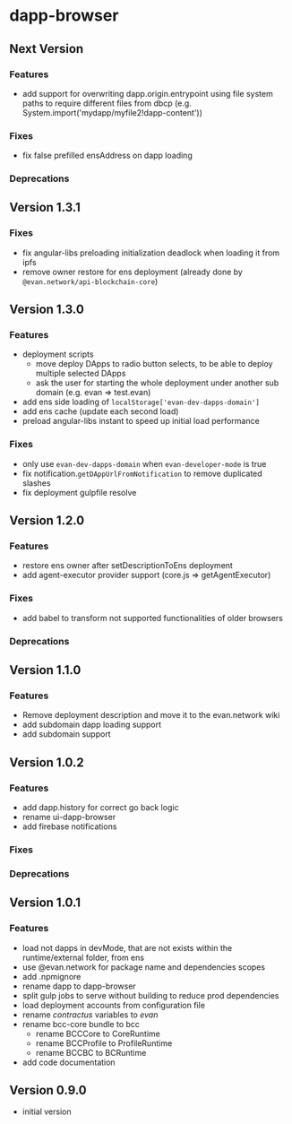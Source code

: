 # dapp-browser

## Next Version
### Features
- add support for overwriting dapp.origin.entrypoint using file system paths to require different files from dbcp (e.g. System.import('mydapp/myfile2!dapp-content'))

### Fixes
- fix false prefilled ensAddress on dapp loading

### Deprecations

## Version 1.3.1
### Fixes
- fix angular-libs preloading initialization deadlock when loading it from ipfs
- remove owner restore for ens deployment (already done by `@evan.network/api-blockchain-core`)

## Version 1.3.0
### Features
- deployment scripts
  - move deploy DApps to radio button selects, to be able to deploy multiple selected DApps
  - ask the user for starting the whole deployment under another sub domain (e.g. evan => test.evan)
- add ens side loading of `localStorage['evan-dev-dapps-domain']`
- add ens cache (update each second load)
- preload angular-libs instant to speed up initial load performance

### Fixes
- only use `evan-dev-dapps-domain` when `evan-developer-mode` is true
- fix notification.`getDAppUrlFromNotification` to remove duplicated slashes
- fix deployment gulpfile resolve

## Version 1.2.0
### Features
- restore ens owner after setDescriptionToEns deployment
- add agent-executor provider support (core.js => getAgentExecutor)

### Fixes
- add babel to transform not supported functionalities of older browsers

### Deprecations

## Version 1.1.0
### Features
- Remove deployment description and move it to the evan.network wiki
- add subdomain dapp loading support
- add subdomain support

## Version 1.0.2
### Features
- add dapp.history for correct go back logic
- rename ui-dapp-browser
- add firebase notifications

### Fixes
### Deprecations

## Version 1.0.1
### Features
- load not dapps in devMode, that are not exists within the runtime/external folder, from ens
- use @evan.network for package name and dependencies scopes
- add .npmignore
- rename dapp to dapp-browser
- split gulp jobs to serve without building to reduce prod dependencies
- load deployment accounts from configuration file
- rename *contractus* variables to *evan*
- rename bcc-core bundle to bcc
  - rename BCCCore to CoreRuntime
  - rename BCCProfile to ProfileRuntime
  - rename BCCBC to BCRuntime
- add code documentation

## Version 0.9.0
- initial version